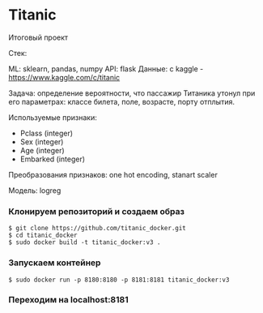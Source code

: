 # Titanic

Итоговый проект

Стек:

ML: sklearn, pandas, numpy
API: flask
Данные: с kaggle - https://www.kaggle.com/c/titanic

Задача: определение вероятности, что пассажир Титаника утонул при его параметрах: классе билета, поле, возрасте, порту отплытия.

Используемые признаки:

- Pclass (integer)
- Sex (integer)
- Age (integer)
- Embarked (integer)

Преобразования признаков: one hot encoding, stanart scaler

Модель: logreg

### Клонируем репозиторий и создаем образ
```
$ git clone https://github.com/titanic_docker.git
$ cd titanic_docker
$ sudo docker build -t titanic_docker:v3 .
```

### Запускаем контейнер
```
$ sudo docker run -p 8180:8180 -p 8181:8181 titanic_docker:v3
```

### Переходим на localhost:8181
